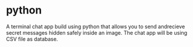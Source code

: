 # python
A terminal chat app build using python that allows you to send andrecieve secret messages hidden safely inside an image.
The chat app will be using CSV file as database.
